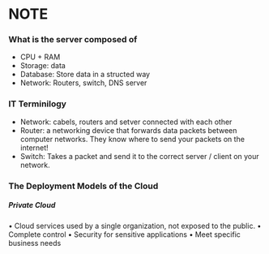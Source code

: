 # NOTE
### What is the server composed of
* CPU + RAM
* Storage: data
* Database: Store data in a structed way
* Network: Routers, switch, DNS server
### IT Terminilogy
* Network: cabels, routers and setver connected with each other
* Router: a networking device that forwards data packets between computer networks. They know where to send your packets on the internet!
* Switch: Takes a packet and send it to the correct server / client on your network. 
### The Deployment Models of the Cloud
##### Private Cloud
• Cloud services used by a single organization, not exposed to the public. 
• Complete control 
• Security for sensitive applications 
• Meet specific business needs
